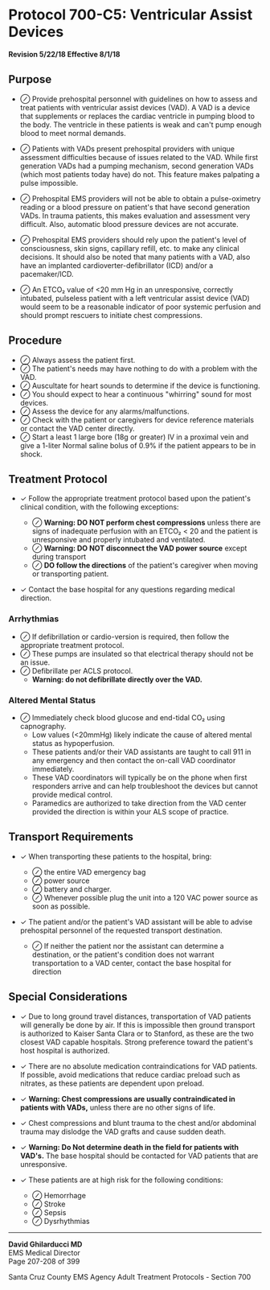 # Protocol 700-C5: Ventricular Assist Devices

**Revision 5/22/18 Effective 8/1/18**

## Purpose

- ⊘ Provide prehospital personnel with guidelines on how to assess and treat patients with ventricular assist devices (VAD). A VAD is a device that supplements or replaces the cardiac ventricle in pumping blood to the body. The ventricle in these patients is weak and can't pump enough blood to meet normal demands.

- ⊘ Patients with VADs present prehospital providers with unique assessment difficulties because of issues related to the VAD. While first generation VADs had a pumping mechanism, second generation VADs (which most patients today have) do not. This feature makes palpating a pulse impossible.

- ⊘ Prehospital EMS providers will not be able to obtain a pulse-oximetry reading or a blood pressure on patient's that have second generation VADs. In trauma patients, this makes evaluation and assessment very difficult. Also, automatic blood pressure devices are not accurate.

- ⊘ Prehospital EMS providers should rely upon the patient's level of consciousness, skin signs, capillary refill, etc. to make any clinical decisions. It should also be noted that many patients with a VAD, also have an implanted cardioverter-defibrillator (ICD) and/or a pacemaker/ICD.

- ⊘ An ETCO₂ value of <20 mm Hg in an unresponsive, correctly intubated, pulseless patient with a left ventricular assist device (VAD) would seem to be a reasonable indicator of poor systemic perfusion and should prompt rescuers to initiate chest compressions.

## Procedure

- ⊘ Always assess the patient first.
- ⊘ The patient's needs may have nothing to do with a problem with the VAD.
- ⊘ Auscultate for heart sounds to determine if the device is functioning.
- ⊘ You should expect to hear a continuous "whirring" sound for most devices.
- ⊘ Assess the device for any alarms/malfunctions.
- ⊘ Check with the patient or caregivers for device reference materials or contact the VAD center directly.
- ⊘ Start a least 1 large bore (18g or greater) IV in a proximal vein and give a 1-liter Normal saline bolus of 0.9% if the patient appears to be in shock.

## Treatment Protocol

- ✓ Follow the appropriate treatment protocol based upon the patient's clinical condition, with the following exceptions:
  - ⊘ **Warning: DO NOT perform chest compressions** unless there are signs of inadequate perfusion with an ETCO₂ < 20 and the patient is unresponsive and properly intubated and ventilated.
  - ⊘ **Warning: DO NOT disconnect the VAD power source** except during transport
  - ⊘ **DO follow the directions** of the patient's caregiver when moving or transporting patient.

- ✓ Contact the base hospital for any questions regarding medical direction.

### Arrhythmias

- ⊘ If defibrillation or cardio-version is required, then follow the appropriate treatment protocol.
- ⊘ These pumps are insulated so that electrical therapy should not be an issue.
- ⊘ Defibrillate per ACLS protocol.
  - **Warning: do not defibrillate directly over the VAD.**

### Altered Mental Status

- ⊘ Immediately check blood glucose and end-tidal CO₂ using capnography.
  - Low values (<20mmHg) likely indicate the cause of altered mental status as hypoperfusion.
  - These patients and/or their VAD assistants are taught to call 911 in any emergency and then contact the on-call VAD coordinator immediately.
  - These VAD coordinators will typically be on the phone when first responders arrive and can help troubleshoot the devices but cannot provide medical control.
  - Paramedics are authorized to take direction from the VAD center provided the direction is within your ALS scope of practice.

## Transport Requirements

- ✓ When transporting these patients to the hospital, bring:
  - ⊘ the entire VAD emergency bag
  - ⊘ power source
  - ⊘ battery and charger.
  - ⊘ Whenever possible plug the unit into a 120 VAC power source as soon as possible.

- ✓ The patient and/or the patient's VAD assistant will be able to advise prehospital personnel of the requested transport destination.
  - ⊘ If neither the patient nor the assistant can determine a destination, or the patient's condition does not warrant transportation to a VAD center, contact the base hospital for direction

## Special Considerations

- ✓ Due to long ground travel distances, transportation of VAD patients will generally be done by air. If this is impossible then ground transport is authorized to Kaiser Santa Clara or to Stanford, as these are the two closest VAD capable hospitals. Strong preference toward the patient's host hospital is authorized.

- ✓ There are no absolute medication contraindications for VAD patients. If possible, avoid medications that reduce cardiac preload such as nitrates, as these patients are dependent upon preload.

- ✓ **Warning: Chest compressions are usually contraindicated in patients with VADs,** unless there are no other signs of life.

- ✓ Chest compressions and blunt trauma to the chest and/or abdominal trauma may dislodge the VAD grafts and cause sudden death.

- ✓ **Warning: Do Not determine death in the field for patients with VAD's.** The base hospital should be contacted for VAD patients that are unresponsive.

- ✓ These patients are at high risk for the following conditions:
  - ⊘ Hemorrhage
  - ⊘ Stroke
  - ⊘ Sepsis
  - ⊘ Dysrhythmias

---

**David Ghilarducci MD**  
EMS Medical Director  
Page 207-208 of 399

Santa Cruz County EMS Agency Adult Treatment Protocols - Section 700

